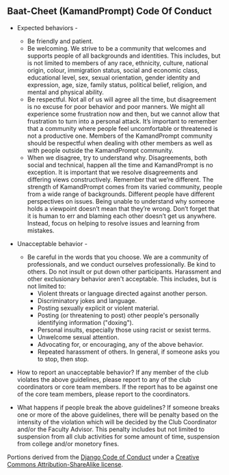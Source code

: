 ## Baat-Cheet (KamandPrompt) Code Of Conduct

- Expected behaviors -
  - Be friendly and patient.
  - Be welcoming. We strive to be a community that welcomes and supports people of all backgrounds and identities. This includes, but is not limited to members of any race, ethnicity, culture, national origin, colour, immigration status, social and economic class, educational level, sex, sexual orientation, gender identity and expression, age, size, family status, political belief, religion, and mental and physical ability.
  - Be respectful. Not all of us will agree all the time, but disagreement is no excuse for poor behavior and poor manners. We might all experience some frustration now and then, but we cannot allow that frustration to turn into a personal attack. It’s important to remember that a community where people feel uncomfortable or threatened is not a productive one. Members of the KamandPrompt community should be respectful when dealing with other members as well as with people outside the KamandPrompt community.
  - When we disagree, try to understand why. Disagreements, both social and technical, happen all the time and KamandPrompt is no exception. It is important that we resolve disagreements and differing views constructively. Remember that we’re different. The strength of KamandPrompt comes from its varied community, people from a wide range of backgrounds. Different people have different perspectives on issues. Being unable to understand why someone holds a viewpoint doesn’t mean that they’re wrong. Don’t forget that it is human to err and blaming each other doesn’t get us anywhere. Instead, focus on helping to resolve issues and learning from mistakes.

- Unacceptable behavior -
  - Be careful in the words that you choose. We are a community of professionals, and we conduct ourselves professionally. Be kind to others. Do not insult or put down other participants. Harassment and other exclusionary behavior aren't acceptable. This includes, but is not limited to:
    - Violent threats or language directed against another person.
    - Discriminatory jokes and language.
    - Posting sexually explicit or violent material.
    - Posting (or threatening to post) other people's personally identifying information ("doxing").
    - Personal insults, especially those using racist or sexist terms.
    - Unwelcome sexual attention.
    - Advocating for, or encouraging, any of the above behavior.
    - Repeated harassment of others. In general, if someone asks you to stop, then stop.

- How to report an unacceptable behavior?
  If any member of the club violates the above guidelines, please report to any of the club coordinators or core team members. If the report has to be against one of the core team members, please report to the coordinators.

- What happens if people break the above guidelines?
  If someone breaks one or more of the above guidelines, there will be penalty based on the intensity of the violation which will be decided by the Club Coordinator and/or the Faculty Advisor. This penalty includes but not limited to suspension from all club activities for some amount of time, suspension from college and/or monetory fines.


Portions derived from the [Django Code of Conduct](https://www.djangoproject.com/conduct/) under a [Creative Commons Attribution-ShareAlike license](https://creativecommons.org/licenses/by/3.0/).
